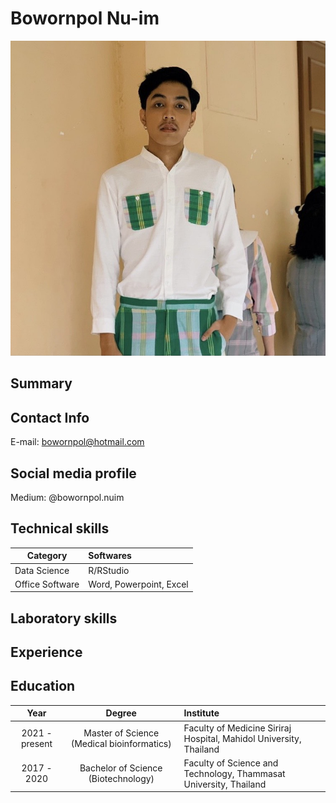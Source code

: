 # Bowornpol Nu-im
![](Bowornpol.jpg)

## Summary


## Contact Info

E-mail: bowornpol@hotmail.com

## Social media profile

Medium: @bowornpol.nuim

## Technical skills

| Category | Softwares |
|----------|:----------|
|Data Science| R/RStudio|
|Office Software| Word, Powerpoint, Excel|

## Laboratory skills


## Experience


## Education

| Year | Degree | Institute |
|:---------:|:---------:|:-----------|
| 2021 - present | Master of Science (Medical bioinformatics) | Faculty of Medicine Siriraj Hospital, Mahidol University, Thailand |
| 2017 - 2020 | Bachelor of Science (Biotechnology) | Faculty of Science and Technology, Thammasat University, Thailand |


